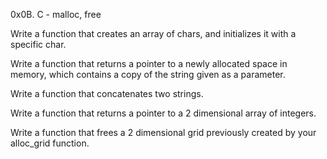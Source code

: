 0x0B. C - malloc, free

Write a function that creates an array of chars, and initializes it with a specific char.

Write a function that returns a pointer to a newly allocated space in memory, which contains a copy of the string given as a parameter.

Write a function that concatenates two strings.

Write a function that returns a pointer to a 2 dimensional array of integers.

Write a function that frees a 2 dimensional grid previously created by your alloc_grid function.
